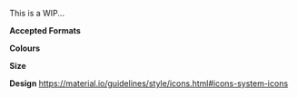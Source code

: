 This is a WIP...

**Accepted Formats**

**Colours**

**Size**

**Design**
https://material.io/guidelines/style/icons.html#icons-system-icons